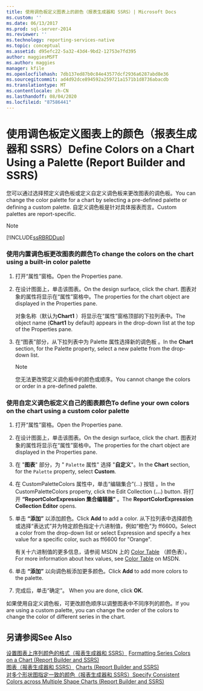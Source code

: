 ```yaml
---
title: 使用调色板定义图表上的颜色（报表生成器和 SSRS）| Microsoft Docs
ms.custom: ''
ms.date: 06/13/2017
ms.prod: sql-server-2014
ms.reviewer: ''
ms.technology: reporting-services-native
ms.topic: conceptual
ms.assetid: d95efc22-5a32-43d4-9bd2-12753e7fd395
author: maggiesMSFT
ms.author: maggies
manager: kfile
ms.openlocfilehash: 7db137ed87b0c84e43577dcf2936a6287abd8e36
ms.sourcegitcommit: ad4d92dce894592a259721a1571b1d8736abacdb
ms.translationtype: MT
ms.contentlocale: zh-CN
ms.lasthandoff: 08/04/2020
ms.locfileid: "87586441"
---
```

# <a name="define-colors-on-a-chart-using-a-palette-report-builder-and-ssrs"></a><span data-ttu-id="68187-102">使用调色板定义图表上的颜色（报表生成器和 SSRS）</span><span class="sxs-lookup"><span data-stu-id="68187-102">Define Colors on a Chart Using a Palette (Report Builder and SSRS)</span></span>
  <span data-ttu-id="68187-103">您可以通过选择预定义调色板或定义自定义调色板来更改图表的调色板。</span><span class="sxs-lookup"><span data-stu-id="68187-103">You can change the color palette for a chart by selecting a pre-defined palette or defining a custom palette.</span></span> <span data-ttu-id="68187-104">自定义调色板是针对具体报表而言。</span><span class="sxs-lookup"><span data-stu-id="68187-104">Custom palettes are report-specific.</span></span>  
  
> [!NOTE]  
>  [!INCLUDE[ssRBRDDup](../../includes/ssrbrddup-md.md)]  
  
### <a name="to-change-the-colors-on-the-chart-using-a-built-in-color-palette"></a><span data-ttu-id="68187-105">使用内置调色板更改图表的颜色</span><span class="sxs-lookup"><span data-stu-id="68187-105">To change the colors on the chart using a built-in color palette</span></span>  
  
1.  <span data-ttu-id="68187-106">打开“属性”窗格。</span><span class="sxs-lookup"><span data-stu-id="68187-106">Open the Properties pane.</span></span>  
  
2.  <span data-ttu-id="68187-107">在设计图面上，单击该图表。</span><span class="sxs-lookup"><span data-stu-id="68187-107">On the design surface, click the chart.</span></span> <span data-ttu-id="68187-108">图表对象的属性将显示在“属性”窗格中。</span><span class="sxs-lookup"><span data-stu-id="68187-108">The properties for the chart object are displayed in the Properties pane.</span></span>  
  
     <span data-ttu-id="68187-109">对象名称（默认为**Chart1** ）将显示在“属性”窗格顶部的下拉列表中。</span><span class="sxs-lookup"><span data-stu-id="68187-109">The object name (**Chart1** by default) appears in the drop-down list at the top of the Properties pane.</span></span>  
  
3.  <span data-ttu-id="68187-110">在“图表”部分，从下拉列表中为 Palette 属性选择新的调色板  。</span><span class="sxs-lookup"><span data-stu-id="68187-110">In the **Chart** section, for the Palette property, select a new palette from the drop-down list.</span></span>  
  
    > [!NOTE]  
    >  <span data-ttu-id="68187-111">您无法更改预定义调色板中的颜色或顺序。</span><span class="sxs-lookup"><span data-stu-id="68187-111">You cannot change the colors or order in a pre-defined palette.</span></span>  
  
### <a name="to-define-your-own-colors-on-the-chart-using-a-custom-color-palette"></a><span data-ttu-id="68187-112">使用自定义调色板定义自己的图表颜色</span><span class="sxs-lookup"><span data-stu-id="68187-112">To define your own colors on the chart using a custom color palette</span></span>  
  
1.  <span data-ttu-id="68187-113">打开“属性”窗格。</span><span class="sxs-lookup"><span data-stu-id="68187-113">Open the Properties pane.</span></span>  
  
2.  <span data-ttu-id="68187-114">在设计图面上，单击该图表。</span><span class="sxs-lookup"><span data-stu-id="68187-114">On the design surface, click the chart.</span></span> <span data-ttu-id="68187-115">图表对象的属性将显示在“属性”窗格中。</span><span class="sxs-lookup"><span data-stu-id="68187-115">The properties for the chart object are displayed in the Properties pane.</span></span>  
  
3.  <span data-ttu-id="68187-116">在 "**图表**" 部分，为 " `Palette` 属性" 选择 "**自定义**"。</span><span class="sxs-lookup"><span data-stu-id="68187-116">In the **Chart** section, for the `Palette` property, select **Custom**.</span></span>  
  
4.  <span data-ttu-id="68187-117">在 CustomPaletteColors 属性中，单击“编辑集合”(…) 按钮  。</span><span class="sxs-lookup"><span data-stu-id="68187-117">In the CustomPaletteColors property, click the Edit Collection (**...**) button.</span></span> <span data-ttu-id="68187-118">将打开 **“ReportColorExpression 集合编辑器”** 。</span><span class="sxs-lookup"><span data-stu-id="68187-118">The **ReportColorExpression Collection Editor** opens.</span></span>  
  
5.  <span data-ttu-id="68187-119">单击 **“添加”** 以添加颜色。</span><span class="sxs-lookup"><span data-stu-id="68187-119">Click **Add** to add a color.</span></span> <span data-ttu-id="68187-120">从下拉列表中选择颜色或选择“表达式”并为特定颜色指定十六进制值，例如“橙色”为 ff6600。</span><span class="sxs-lookup"><span data-stu-id="68187-120">Select a color from the drop-down list or select Expression and specify a hex value for a specific color, such as ff6600 for "Orange".</span></span>  
  
     <span data-ttu-id="68187-121">有关十六进制值的更多信息，请参阅 MSDN 上的 [Color Table](https://go.microsoft.com/fwlink/?linkid=9258) （颜色表）。</span><span class="sxs-lookup"><span data-stu-id="68187-121">For more information about hex values, see [Color Table](https://go.microsoft.com/fwlink/?linkid=9258) on MSDN.</span></span>  
  
6.  <span data-ttu-id="68187-122">单击 **“添加”** 以向调色板添加更多颜色。</span><span class="sxs-lookup"><span data-stu-id="68187-122">Click **Add** to add more colors to the palette.</span></span>  
  
7.  <span data-ttu-id="68187-123">完成后，单击“确定”。 </span><span class="sxs-lookup"><span data-stu-id="68187-123">When you are done, click **OK**.</span></span>  
  
 <span data-ttu-id="68187-124">如果使用自定义调色板，可更改颜色顺序以调整图表中不同序列的颜色。</span><span class="sxs-lookup"><span data-stu-id="68187-124">If you are using a custom palette, you can change the order of the colors to change the color of different series in the chart.</span></span>  
  
## <a name="see-also"></a><span data-ttu-id="68187-125">另请参阅</span><span class="sxs-lookup"><span data-stu-id="68187-125">See Also</span></span>  
 <span data-ttu-id="68187-126">[设置图表上序列颜色的格式（报表生成器和 SSRS）](formatting-series-colors-on-a-chart-report-builder-and-ssrs.md) </span><span class="sxs-lookup"><span data-stu-id="68187-126">[Formatting Series Colors on a Chart &#40;Report Builder and SSRS&#41;](formatting-series-colors-on-a-chart-report-builder-and-ssrs.md) </span></span>  
 <span data-ttu-id="68187-127">[图表（报表生成器和 SSRS）](charts-report-builder-and-ssrs.md) </span><span class="sxs-lookup"><span data-stu-id="68187-127">[Charts &#40;Report Builder and SSRS&#41;](charts-report-builder-and-ssrs.md) </span></span>  
 [<span data-ttu-id="68187-128">对多个形状图指定一致的颜色（报表生成器和 SSRS）</span><span class="sxs-lookup"><span data-stu-id="68187-128">Specify Consistent Colors across Multiple Shape Charts &#40;Report Builder and SSRS&#41;</span></span>](shape-charts-report-builder-and-ssrs.md)  
  
  

